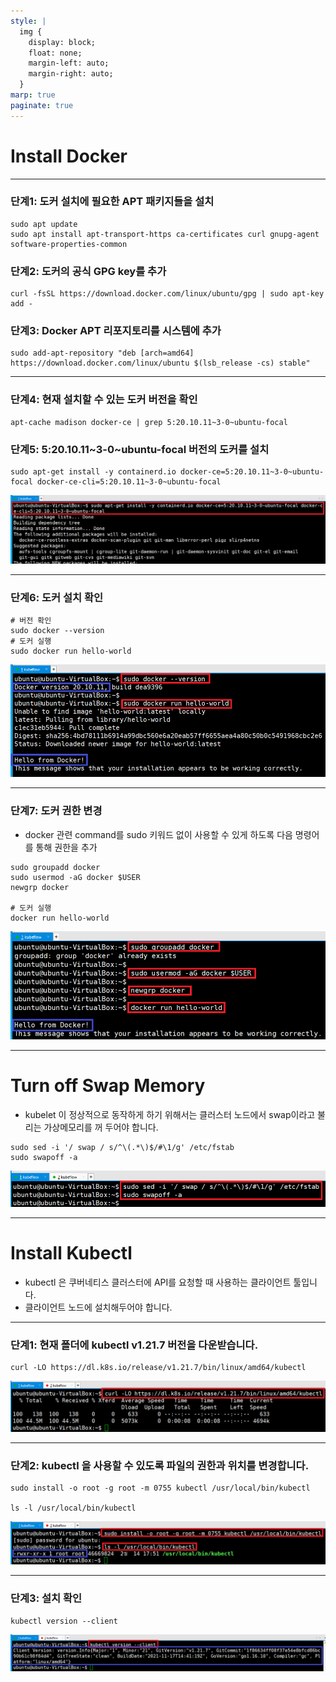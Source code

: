 ```yaml
---
style: |
  img {
    display: block;
    float: none;
    margin-left: auto;
    margin-right: auto;
  }
marp: true
paginate: true
---
```

# Install Docker

---
### 단계1: 도커 설치에 필요한 APT 패키지들을 설치
```shell
sudo apt update
sudo apt install apt-transport-https ca-certificates curl gnupg-agent software-properties-common
```
### 단계2: 도커의 공식 GPG key를 추가
```shell
curl -fsSL https://download.docker.com/linux/ubuntu/gpg | sudo apt-key add -
```
### 단계3: Docker APT 리포지토리를 시스템에 추가
```shell
sudo add-apt-repository "deb [arch=amd64] https://download.docker.com/linux/ubuntu $(lsb_release -cs) stable"
```
---
### 단계4: 현재 설치할 수 있는 도커 버전을 확인
```shell
apt-cache madison docker-ce | grep 5:20.10.11~3-0~ubuntu-focal
```
### 단계5: 5:20.10.11~3-0~ubuntu-focal 버전의 도커를 설치
```shell
sudo apt-get install -y containerd.io docker-ce=5:20.10.11~3-0~ubuntu-focal docker-ce-cli=5:20.10.11~3-0~ubuntu-focal
```
![alt text](./img/image-5.png)

---
### 단계6: 도커 설치 확인 
```shell
# 버전 확인
sudo docker --version
# 도커 실행 
sudo docker run hello-world
```
![alt text](./img/image-6.png)

---
### 단계7: 도커 권한 변경 
- docker 관련 command를 sudo 키워드 없이 사용할 수 있게 하도록 다음 명령어를 통해 권한을 추가
```shell
sudo groupadd docker
sudo usermod -aG docker $USER
newgrp docker

# 도커 실행 
docker run hello-world
```
![w:800](./img/image-7.png)

---
# Turn off Swap Memory
- kubelet 이 정상적으로 동작하게 하기 위해서는 클러스터 노드에서 swap이라고 불리는 가상메모리를 꺼 두어야 합니다.
```shell
sudo sed -i '/ swap / s/^\(.*\)$/#\1/g' /etc/fstab
sudo swapoff -a
```
![alt text](./img/image-8.png)

---
# Install Kubectl
- kubectl 은 쿠버네티스 클러스터에 API를 요청할 때 사용하는 클라이언트 툴입니다. 
- 클라이언트 노드에 설치해두어야 합니다.

---
### 단계1: 현재 폴더에 kubectl v1.21.7 버전을 다운받습니다.
```shell
curl -LO https://dl.k8s.io/release/v1.21.7/bin/linux/amd64/kubectl
```
![alt text](./img/image-9.png)

---
### 단계2: kubectl 을 사용할 수 있도록 파일의 권한과 위치를 변경합니다.
```shell
sudo install -o root -g root -m 0755 kubectl /usr/local/bin/kubectl

ls -l /usr/local/bin/kubectl
```
![alt text](./img/image-10.png)

---
### 단계3: 설치 확인 
```shell
kubectl version --client
```
![alt text](./img/image-11.png)












